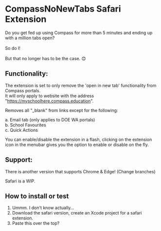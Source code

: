 # CompassNoNewTabs Safari Extension
Do you get fed up using Compass for more than 5 minutes and ending up with a million tabs open?</br></br>
So do I!</br></br>
But that no longer has to be the case. 😊</br>

## Functionality:
The extension is set to only remove the 'open in new tab' functionality from Compass portals.<br>It will only apply to website with the address "https://myschoolhere.compass.education".

Removes all "_blank" from links except for the following:

a. Email tab (only applies to DOE WA portals)</br>
b. School Favourites</br>
c. Quick Actions</br>

You can enable/disable the extension in a flash, clicking on the extension icon in the menubar gives you the option to enable or disable on the fly.

## Support:
There is another version that supports Chrome & Edge! (Change branches)

Safari is a WIP.

## How to install or test

1. Ummm. I don't know actually...
2. Download the safari version, create an Xcode project for a safari extension.
3. Paste this over the top?
